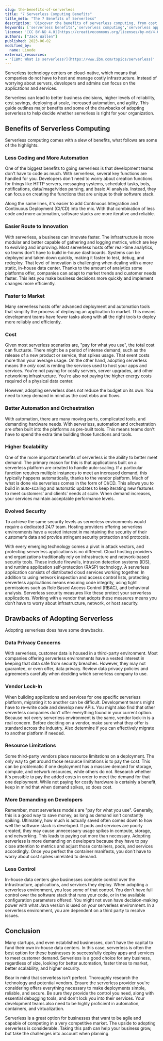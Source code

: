 ```yaml
---
slug: the-benefits-of-serverless
title: "7 Serverless Computing Benefits"
title_meta: "The 7 Benefits of Serverless"
description: 'Discover the benefits of serverless computing, from cost savings and scalability to reduced maintenance and better security. ✓ Click here!'
keywords: ['serverless benefits','serverless computing','serverless applications','reduce operational costs','increase productivity','serverless benefits','serverless web applications','backend services']
license: '[CC BY-ND 4.0](https://creativecommons.org/licenses/by-nd/4.0)'
authors: ["Jack Wallen"]
published: 2023-06-02
modified_by:
  name: Linode
external_resources:
- '[IBM: What is serverless?](https://www.ibm.com/topics/serverless)'
---
```


Serverless technology centers on cloud-native, which means that companies do not have to host and manage costly infrastructure. Instead of worrying about servers, developers and admins can focus on the applications and services.

Serverless can lead to better business decisions, higher levels of reliability, cost savings, deploying at scale, increased automation, and agility. This guide outlines major benefits and some of the drawbacks of adopting serverless to help decide whether serverless is right for your organization.

## Benefits of Serverless Computing

Serverless computing comes with a slew of benefits, what follows are some of the highlights.

### Less Coding and More Automation

One of the biggest benefits to going serverless is that development teams don't have to code as much. With serverless, several key functions are handled for you. Developers don't need to worry about creation functions for things like HTTP servers, messaging systems, scheduled tasks, bots, notifications, data/image/video parsing, and basic AI analysis. Instead, they can focus on creating the functions that are unique to their software stack.

Along the same lines, it's easier to add Continuous Integration and Continuous Deployment (CI/CD) into the mix. With that combination of less code and more automation, software stacks are more iterative and reliable.

### Easier Route to Innovation

With serverless, a business can innovate faster. The infrastructure is more modular and better capable of gathering and logging metrics, which are key to evolving and improving. Most serverless hosts offer real-time analytics, so teams don't have to build in-house dashboards. Systems can be deployed and taken down quickly, making it faster to test, debug, and redeploy. That level of innovation is challenging when dealing with a more static, in-house data center. Thanks to the amount of analytics some platforms offer, companies can adapt to market trends and customer needs faster. This lets you make business decisions more quickly and implement changes more efficiently.

### Faster to Market

Many serverless hosts offer advanced deployment and automation tools that simplify the process of deploying an application to market. This means development teams have fewer tasks along with all the right tools to deploy more reliably and efficiently.

### Cost

Given most serverless scenarios are, "pay for what you use", the total cost can fluctuate. There might be a period of intense demand, such as the release of a new product or service, that spikes usage. That event costs more than your average usage. On the other hand, adopting serverless means the *only* cost is renting the services used to host your apps and services. You're not paying for costly servers, server upgrades, and other networking infrastructure. You're also not paying the higher energy costs required of a physical data center.

However, adopting serverless does not reduce the budget on its own. You need to keep demand in mind as the cost ebbs and flows.

### Better Automation and Orchestration

With automation, there are many moving parts, complicated tools, and demanding hardware needs. With serverless, automation and orchestration are often built into the platforms as pre-built tools. This means teams don't have to spend the extra time building those functions and tools.

### Higher Scalability

One of the more important benefits of serverless is the ability to better meet demand. The primary reason for this is that applications built on a serverless platform are created to handle auto-scaling. If a particular function requires multiple instances to meet an increased demand, this typically happens automatically, thanks to the vendor platform. Much of what is done via serverless comes in the form of CI/CD. This allows you to build in auto-scaling and automatic updates to keep iterating new features to meet customers’ and clients’ needs at scale. When demand increases, your services maintain acceptable performance levels.

### Evolved Security

To achieve the same security levels as serverless environments would require a dedicated 24/7 team. Hosting providers offering serverless environments have a vested interest in maintaining the security of their customer’s data and provide stringent security protection and protocols.

With every emerging technology comes a pivot in attack vectors, and protecting serverless applications is no different. Cloud hosting providers and organizations traditionally rely on infrastructure and network-based security tools. These include firewalls, intrusion detection systems (IDS), and runtime application self-protection (RASP) technology. A serverless application consists of distributed cloud services working together. In addition to using network inspection and access control lists, protecting serverless applications means ensuring code integrity, using tight permissions such as Role Based Access Control (RBAC), and behavioral analysis. Serverless security measures like these protect your serverless applications. Working with a vendor that adopts these measures means you don’t have to worry about infrastructure, network, or host security.

## Drawbacks of Adopting Serverless

Adopting serverless does have some drawbacks.

### Data Privacy Concerns

With serverless, customer data is housed in a third-party environment. Most companies offering serverless environments have a vested interest in keeping that data safe from security breaches. However, they may not guarantee, or even offer, data privacy. Review data privacy policies and agreements carefully when deciding which serverless company to use.

### Vendor Lock-In

When building applications and services for one specific serverless platform, migrating it to another can be difficult. Development teams might have to re-write code and develop new APIs. You might also find that other serverless companies don't offer everything found in your current option. Because not every serverless environment is the same, vendor lock-in is a real concern. Before deciding on a vendor, make sure what they offer is standard across the industry. Also determine if you can effectively migrate to another platform if needed.

### Resource Limitations

Some third-party vendors place resource limitations on a deployment. The only way to get around those resource limitations is to pay the cost. This can be problematic if one deployment has a massive demand for storage, compute, and network resources, while others do not. Research whether it's possible to pay the added costs in order to meet the demand for that one deployment. While not paying for costly hardware is certainly a benefit, keep in mind that when demand spikes, so does cost.

### More Demanding on Developers

Remember, most serverless models are "pay for what you use". Generally, this is a good way to save money, as long as demand isn't constantly spiking. Ultimately, how much is actually saved often comes down to how well the software stack is developed. If pods and services are poorly created, they may cause unnecessary usage spikes in compute, storage, and networking. This leads to paying out more than necessary. Adopting serverless is more demanding on developers because they have to pay close attention to metrics and adjust those containers, pods, and services accordingly. Once you perfect the container manifests, you don't have to worry about cost spikes unrelated to demand.

### Less Control

In-house data centers give businesses complete control over the infrastructure, applications, and services they deploy. When adopting a serverless environment, you lose some of that control. You don't have full control over the software stack that runs your code, or in the available configuration parameters offered. You might not even have decision-making power with what Java version is used on your serverless environment. In a serverless environment, you are dependent on a third party to resolve issues.

## Conclusion

Many startups, and even established businesses, don't have the capital to fund their own in-house data centers. In this case, serverless is often the best option for these businesses to successfully deploy apps and services to meet customer demand. Serverless is a good choice for any business, regardless of size, looking for better automation, faster times to market, better scalability, and higher security.

Bear in mind that serverless isn't perfect. Thoroughly research the technology and potential vendors. Ensure the serverless provider you're considering offers everything necessary to make deployments simple, reliable, and secure. Be sure they provide the control you need, along with essential debugging tools, and don't lock you into their services. Your development teams also need to be highly proficient in automation, containers, and virtualization.

Serverless is a great option for businesses that want to be agile and capable of competing in a very competitive market. The upside to adopting serverless is considerable. Taking this path can help your business grow, but take the challenges into account when planning.